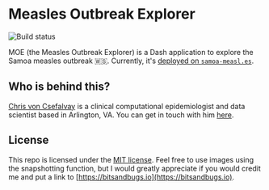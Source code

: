 # Measles Outbreak Explorer

![Build status](https://codebuild.us-west-2.amazonaws.com/badges?uuid=eyJlbmNyeXB0ZWREYXRhIjoiemdQb3hEMmF6RFpuYmNsMTZyT1BCaUhLa0hGeXZuanIwdEIyZFREd2F5NjVxV0tTRU13WHBVYVRsNjVMRWg2eWlxNjFGUEI5RkJDMzQySmhEd1F5SXdRPSIsIml2UGFyYW1ldGVyU3BlYyI6Ik1BM1JNSkVBVmE2MW1NbTMiLCJtYXRlcmlhbFNldFNlcmlhbCI6MX0%3D&branch=master)

MOE (the Measles Outbreak Explorer) is a Dash application to explore the Samoa measles outbreak 🇼🇸. Currently, it's [deployed on `samoa-measl.es`](http://samoa-measl.es).

## Who is behind this?

[Chris von Csefalvay](https://bitsandbugs.io/about) is a clinical computational epidemiologist and data scientist based in Arlington, VA. You can get in touch with him [here](https://bitsandbugs.io/talkback/).

## License

This repo is licensed under the [MIT license](https://github.com/chrisvoncsefalvay/samoa-measles-explorer/blob/master/LICENSE). Feel free to use images using the snapshotting function, but I would greatly appreciate if you would credit me and put a link to [https://bitsandbugs.io](https://bitsandbugs.io).
